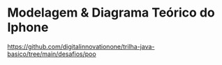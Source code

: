 # Modelagem & Diagrama Teórico do Iphone

https://github.com/digitalinnovationone/trilha-java-basico/tree/main/desafios/poo
